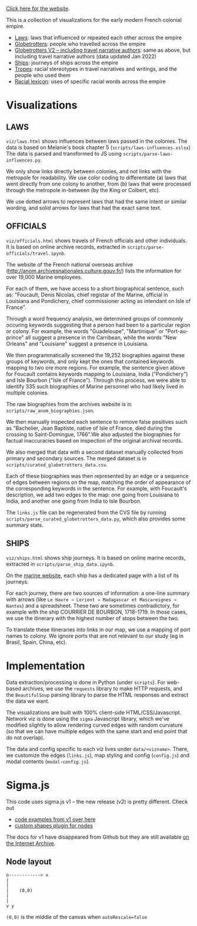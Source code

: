 [Click here for the website](https://daniel-ohayon.github.io/imperial-networks/).

This is a collection of visualizations for the early modern French colonial empire.

* [Laws](viz/laws.html): laws that influenced or repeated each other across the empire
* [Globetrotters](viz/globetrotters.html): people who travelled across the empire
* [Globetrotters V2 – including travel narrative authors](viz/globetrotters-v2.html): same as above, but including travel narrative authors (data updated Jan 2022)
* [Ships](viz/ships.html): journeys of ships across the empire
* [Tropes](viz/tropes.html): racial stereotypes in travel narratives and writings, and the people who used them
* [Racial lexicon](viz/racial-lexicon.html): uses of specific racial words across the empire

# Visualizations

## LAWS
`viz/laws.html` shows influences between laws passed in the colonies.
The data is based on Melanie's book chapter 5 (`scripts/laws-influences.xslsx`)
The data is parsed and transformed to JS using `scripts/parse-laws-influences.py`.

We only show links directly between colonies, and not links with the metropole for readability. We use color coding to differentiate (a) laws that went directly from one colony to another, from (b) laws that were processed through the metropole in-between (by the King or Colbert, etc).

We use dotted arrows to represent laws that had the same intent or similar wording, and solid arrows for laws that had the exact same text.

## OFFICIALS
`viz/officials.html` shows travels of French officials and other individuals. It is based on online archive records, extracted in `scripts/parse-officials/travel.ipynb`.

The website of the French national overseas archive (http://anom.archivesnationales.culture.gouv.fr/) lists the information for over 19,000 Marine employees.

For each of them, we have access to a short biographical sentence, such as: "Foucault, Denis Nicolas, chief registar of the Marine, official in Louisiana and Pondichery, chief commissioner acting as intendant on Isle of France".

Through a word frequency analysis, we determined groups of commonly occuring keywords suggesting that a person had been to a particular region or colony. For example, the words "Guadeloupe", "Martinique" or "Port-au-prince" all suggest a presence in the Carribean, while the words "New Orleans" and "Louisiane" suggest a presence in Louisiana.

We then programmatically screened the 19,252 biographies against these groups of keywords, and only kept the ones that contained keywords mapping to two ore more regions. For example, the sentence given above for Foucault contains keywords mapping to Louisiana, India ("Pondichery") and Isle Bourbon ("Isle of France"). Through this process, we were able to identify 335 such biographies of Marine personnel who had likely lived in multiple colonies.

The raw biographies from the archives website is in `scripts/raw_anom_biographies.json`.

We then manually inspected each sentence to remove false positives such as "Bachelier, Jean Baptiste, native of Isle of France, died during the crossing to Saint-Domingue, 1766".We also adjusted the biographies for factual inaccuracies based on inspection of the original archival records. 

We also merged that data with a second dataset manually collected from primary and secondary sources. The merged dataset  is in `scripts/curated_globetrotters_data.csv`.

Each of these biographies was then represented by an edge or a sequence of edges between regions on the map, matching the order of appearance of the corresponding keywords in the sentence. For example, with Foucault's description, we add two edges to the map: one going from Louisiana to India, and another one going from India to Isle Bourbon.

The `links.js` file can be regenerated from the CVS file by running `scripts/parse_curated_globetrotters_data.py`, which also provides some summary stats.


## SHIPS
`viz/ships.html` shows ship journeys.
It is based on online marine records, extracted in `scripts/parse_ship_data.ipynb`.

On the [marine website](https://www.memoiredeshommes.sga.defense.gouv.fr/fr/arkotheque/client/mdh/compagnie_des_indes/), each ship has a dedicated page with a list of its journeys.

For each journey, there are two sources of information: a one-line summary with arrows (like `Le Havre → Lorient → Madagascar et Mascareignes → Nantes`) and a spreadsheet. These two are sometimes contradictory, for example with the ship COURRIER DE BOURBON, 1718-1719. In those cases, we use the itinerary with the highest number of stops between the two.

To translate these itineraries into links in our map, we use a mapping of port names to colony. We ignore ports that are not relevant to our study (eg in Brasil, Spain, China, etc).


# Implementation
Data extraction/processing is done in Python (under `scripts`).
For web-based archives, we use the `requests` library to make
HTTP requests, and the `BeautifulSoup` parsing library to parse
the HTML responses and extract the data we want.

The visualizations are built with 100% client-side HTML/CSS/Javascript.
Network viz is done using the `sigma` Javascript library, which we've modified slightly to allow rendering curved edges with random
curvature (so that we can have multiple edges with the same
start and end point that do not overlap).

The data and config specific to each viz lives under `data/<vizname>`.
There, we customize the edges (`links.js`), map styling and config (`config.js`) and modal contents (`modal-config.js`).

# Sigma.js

This code uses sigma.js v1 – the new release (v2) is pretty different. Check out 
* [code examples from v1 over here](https://github.com/jacomyal/sigma.js/blob/v1/examples/basic.html)
* [custom shapes plugin for nodes](https://github.com/jacomyal/sigma.js/tree/v1/plugins/sigma.renderers.customShapes)

The docs for v1 have disappeared from Github but they are still available [on the Internet Archive](https://web.archive.org/web/20210916202145/https://github.com/jacomyal/sigma.js/wiki).

## Node layout
```
o------------> x
|
|     
|    (0,0)
|     
|
v y
```
`(0,0)` is the middle of the canvas when `autoRescale=false`